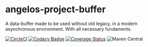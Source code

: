 # angelos-project-buffer
A data-buffer made to be used without old legacy, in a modern asynchronous environment. With all necessary fundaments.

[![CircleCI](https://circleci.com/gh/angelos-project/angelos-project-buffer/tree/release.svg?style=shield)](https://circleci.com/gh/angelos-project/angelos-project-buffer/tree/release)
[![Codacy Badge](https://app.codacy.com/project/badge/Grade/0a19e154711047e19fef3daf79864d9a)](https://www.codacy.com/gh/angelos-project/angelos-project-buffer/dashboard?utm_source=github.com&amp;utm_medium=referral&amp;utm_content=angelos-project/angelos-project-buffer&amp;utm_campaign=Badge_Grade)
[![Coverage Status](https://coveralls.io/repos/github/angelos-project/angelos-project-buffer/badge.svg?branch=release)](https://coveralls.io/github/angelos-project/angelos-project-buffer?branch=release)
![Maven Central](https://img.shields.io/maven-central/v/org.angproj.io.buf/angelos-project-buffer)